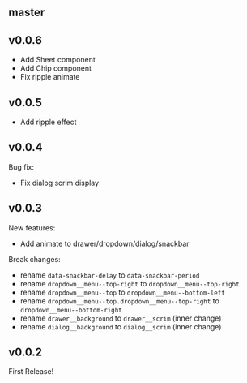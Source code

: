 ## master

## v0.0.6

- Add Sheet component
- Add Chip component
- Fix ripple animate

## v0.0.5

- Add ripple effect

## v0.0.4

Bug fix:

- Fix dialog scrim display

## v0.0.3

New features:

- Add animate to drawer/dropdown/dialog/snackbar

Break changes:

- rename `data-snackbar-delay` to `data-snackbar-period`
- rename `dropdown__menu--top-right` to `dropdown__menu--top-right`
- rename `dropdown__menu--top` to `dropdown__menu--bottom-left`
- rename `dropdown__menu--top.dropdown__menu--top-right` to `dropdown__menu--bottom-right`
- rename `drawer__background` to `drawer__scrim` (inner change)
- rename `dialog__background` to `dialog__scrim` (inner change)

## v0.0.2

First Release!
